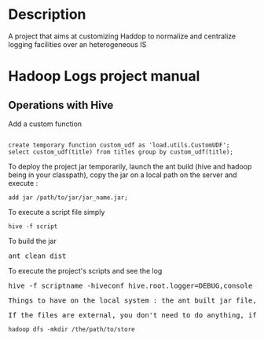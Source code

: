 <h1>Description</h1>
<p>A project that aims at customizing Haddop to normalize and centralize logging facilities over an heterogeneous IS</p>

<h1>Hadoop Logs project manual</h1>

<h2>Operations with Hive</h2>

<p>Add a custom function</p>
<pre><code>
create temporary function custom_udf as 'load.utils.CustomUDF';
select custom_udf(title) from titles group by custom_udf(title);
</code></pre>

<p>To deploy the project jar temporarily, launch the ant build (hive and hadoop being in your classpath), 
copy the jar on a local path on the server and execute :</p>
<pre><code>add jar /path/to/jar/jar_name.jar;</code></pre>
 
<p>To execute a script file simply</p>
<pre><code>hive -f script</code></pre>
 
<p>To build the jar</p>
<pre>ant clean dist</pre>
 
<p>To execute the project's scripts and see the log</p>
<pre>hive -f scriptname -hiveconf hive.root.logger=DEBUG,console</pre>
<pre>Things to have on the local system : the ant built jar file, the files </pre>
<pre>If the files are external, you don't need to do anything, if however they are internal (meaning hive will store them on the hdfs) : </pre>
<pre><code>hadoop dfs -mkdir /the/path/to/store</code></pre>
